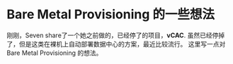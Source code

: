 # Bare Metal Provisioning 的一些想法

刚刚，Seven share了一个她之前做的，已经停了的项目，**vCAC**.
虽然已经停掉了，但是这类在裸机上自动部署数据中心的方案，最近比较流行。
这里写一点对 Bare Metal Provisioning 的想法。
